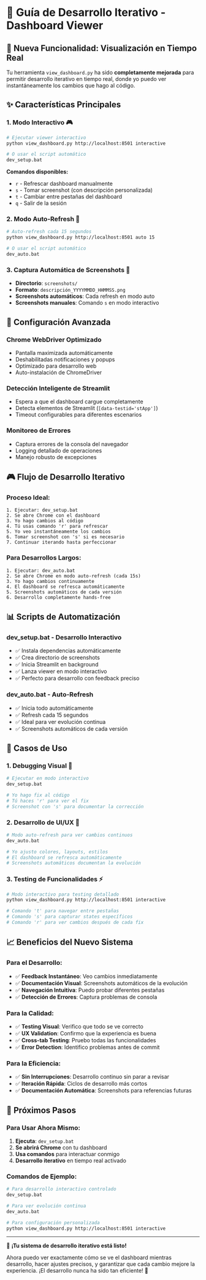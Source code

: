 # 🚀 Guía de Desarrollo Iterativo - Dashboard Viewer

## 🎯 **Nueva Funcionalidad: Visualización en Tiempo Real**

Tu herramienta `view_dashboard.py` ha sido **completamente mejorada** para permitir desarrollo iterativo en tiempo real, donde yo puedo ver instantáneamente los cambios que hago al código.

## ✨ **Características Principales**

### **1. Modo Interactivo** 🎮
```bash
# Ejecutar viewer interactivo
python view_dashboard.py http://localhost:8501 interactive

# O usar el script automático
dev_setup.bat
```

**Comandos disponibles:**
- `r` - Refrescar dashboard manualmente
- `s` - Tomar screenshot (con descripción personalizada)
- `t` - Cambiar entre pestañas del dashboard
- `q` - Salir de la sesión

### **2. Modo Auto-Refresh** 🔄
```bash
# Auto-refresh cada 15 segundos
python view_dashboard.py http://localhost:8501 auto 15

# O usar el script automático
dev_auto.bat
```

### **3. Captura Automática de Screenshots** 📸
- **Directorio**: `screenshots/`
- **Formato**: `descripción_YYYYMMDD_HHMMSS.png`
- **Screenshots automáticos**: Cada refresh en modo auto
- **Screenshots manuales**: Comando `s` en modo interactivo

## 🔧 **Configuración Avanzada**

### **Chrome WebDriver Optimizado**
- Pantalla maximizada automáticamente
- Deshabilitadas notificaciones y popups
- Optimizado para desarrollo web
- Auto-instalación de ChromeDriver

### **Detección Inteligente de Streamlit**
- Espera a que el dashboard cargue completamente
- Detecta elementos de Streamlit (`[data-testid='stApp']`)
- Timeout configurables para diferentes escenarios

### **Monitoreo de Errores**
- Captura errores de la consola del navegador
- Logging detallado de operaciones
- Manejo robusto de excepciones

## 🎮 **Flujo de Desarrollo Iterativo**

### **Proceso Ideal:**
```
1. Ejecutar: dev_setup.bat
2. Se abre Chrome con el dashboard
3. Yo hago cambios al código
4. Tú usas comando 'r' para refrescar
5. Yo veo instantáneamente los cambios
6. Tomar screenshot con 's' si es necesario
7. Continuar iterando hasta perfeccionar
```

### **Para Desarrollos Largos:**
```
1. Ejecutar: dev_auto.bat
2. Se abre Chrome en modo auto-refresh (cada 15s)
3. Yo hago cambios continuamente
4. El dashboard se refresca automáticamente
5. Screenshots automáticos de cada versión
6. Desarrollo completamente hands-free
```

## 📊 **Scripts de Automatización**

### **dev_setup.bat** - Desarrollo Interactivo
- ✅ Instala dependencias automáticamente
- ✅ Crea directorio de screenshots
- ✅ Inicia Streamlit en background
- ✅ Lanza viewer en modo interactivo
- ✅ Perfecto para desarrollo con feedback preciso

### **dev_auto.bat** - Auto-Refresh
- ✅ Inicia todo automáticamente
- ✅ Refresh cada 15 segundos
- ✅ Ideal para ver evolución continua
- ✅ Screenshots automáticos de cada versión

## 🎯 **Casos de Uso**

### **1. Debugging Visual** 🐛
```bash
# Ejecutar en modo interactivo
dev_setup.bat

# Yo hago fix al código
# Tú haces 'r' para ver el fix
# Screenshot con 's' para documentar la corrección
```

### **2. Desarrollo de UI/UX** 🎨
```bash
# Modo auto-refresh para ver cambios continuos
dev_auto.bat

# Yo ajusto colores, layouts, estilos
# El dashboard se refresca automáticamente
# Screenshots automáticos documentan la evolución
```

### **3. Testing de Funcionalidades** ⚡
```bash
# Modo interactivo para testing detallado
python view_dashboard.py http://localhost:8501 interactive

# Comando 't' para navegar entre pestañas
# Comando 's' para capturar states específicos
# Comando 'r' para ver cambios después de cada fix
```

## 📈 **Beneficios del Nuevo Sistema**

### **Para el Desarrollo:**
- ✅ **Feedback Instantáneo**: Veo cambios inmediatamente
- ✅ **Documentación Visual**: Screenshots automáticos de la evolución
- ✅ **Navegación Intuitiva**: Puedo probar diferentes pestañas
- ✅ **Detección de Errores**: Captura problemas de consola

### **Para la Calidad:**
- ✅ **Testing Visual**: Verifico que todo se ve correcto
- ✅ **UX Validation**: Confirmo que la experiencia es buena
- ✅ **Cross-tab Testing**: Pruebo todas las funcionalidades
- ✅ **Error Detection**: Identifico problemas antes de commit

### **Para la Eficiencia:**
- ✅ **Sin Interrupciones**: Desarrollo continuo sin parar a revisar
- ✅ **Iteración Rápida**: Ciclos de desarrollo más cortos
- ✅ **Documentación Automática**: Screenshots para referencias futuras

## 🚀 **Próximos Pasos**

### **Para Usar Ahora Mismo:**
1. **Ejecuta**: `dev_setup.bat`
2. **Se abrirá Chrome** con tu dashboard
3. **Usa comandos** para interactuar conmigo
4. **Desarrollo iterativo** en tiempo real activado

### **Comandos de Ejemplo:**
```bash
# Para desarrollo interactivo controlado
dev_setup.bat

# Para ver evolución continua
dev_auto.bat

# Para configuración personalizada
python view_dashboard.py http://localhost:8501 interactive
```

---

🎉 **¡Tu sistema de desarrollo iterativo está listo!**

Ahora puedo ver exactamente cómo se ve el dashboard mientras desarrollo, hacer ajustes precisos, y garantizar que cada cambio mejore la experiencia. ¡El desarrollo nunca ha sido tan eficiente! 🚀